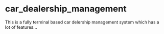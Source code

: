 # car_dealership_management
This is a fully terminal based car delership management system which has a lot of features...
